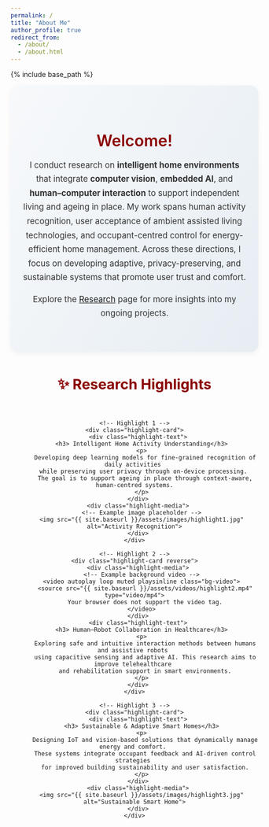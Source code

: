 ```yaml
---
permalink: /
title: "About Me"
author_profile: true
redirect_from: 
  - /about/
  - /about.html
---
```


{% include base_path %}

<!-- ====== Styling ====== -->
<style>
/* Intro Section */
.about-intro {
  background: linear-gradient(120deg, #f7f9fb, #e6edf3);
  padding: 3rem 1.5rem;
  text-align: center;
  border-radius: 16px;
  box-shadow: 0 4px 12px rgba(0,0,0,0.05);
  margin-bottom: 3rem;
}
.about-intro h2 {
  color: #8b0000;
  font-size: 2rem;
  font-weight: 600;
  margin-bottom: 1rem;
}
.about-intro p {
  max-width: 800px;
  margin: 0 auto 1rem;
  font-size: 1.05rem;
  color: #333;
  line-height: 1.7;
}

/* Research Highlights */
.highlight-section {
  text-align: center;
}
.highlight-section h2 {
  color: #8b0000;
  font-size: 1.8rem;
  font-weight: 700;
  margin-bottom: 2.5rem;
}

.highlight-grid {
  display: flex;
  flex-direction: column;
  gap: 3rem;
}

/* Each highlight card */
.highlight-card {
  display: flex;
  align-items: center;
  justify-content: space-between;
  gap: 2rem;
  flex-wrap: wrap;
  background: #ffffff;
  border-radius: 16px;
  box-shadow: 0 6px 16px rgba(0,0,0,0.08);
  overflow: hidden;
  transition: transform 0.3s ease;
}
.highlight-card:hover {
  transform: translateY(-5px);
}

.highlight-card.reverse {
  flex-direction: row-reverse;
}

/* Text Section */
.highlight-text {
  flex: 1 1 45%;
  padding: 2rem;
  text-align: left;
}
.highlight-text h3 {
  color: #8b0000;
  margin-bottom: 1rem;
  font-size: 1.3rem;
}
.highlight-text p {
  color: #333;
  line-height: 1.7;
  font-size: 1rem;
}

/* Media Section */
.highlight-media {
  flex: 1 1 45%;
  position: relative;
  overflow: hidden;
  min-height: 250px;
  border-radius: 0 16px 16px 0;
}
.highlight-media img {
  width: 100%;
  height: 100%;
  object-fit: cover;
}
.bg-video {
  width: 100%;
  height: 100%;
  object-fit: cover;
}

/* Responsive */
@media (max-width: 900px) {
  .highlight-card, .highlight-card.reverse {
    flex-direction: column;
  }
  .highlight-text {
    text-align: center;
  }
  .highlight-media {
    border-radius: 0 0 16px 16px;
  }
}
</style>


<!-- ====== Intro Section ====== -->
<div class="about-intro">
  <div class="intro-content">
    <h2>Welcome!</h2>
    <p>
      I conduct research on <strong>intelligent home environments</strong> that integrate 
      <strong>computer vision</strong>, <strong>embedded AI</strong>, and 
      <strong>human–computer interaction</strong> to support independent living and ageing in place. 
      My work spans human activity recognition, user acceptance of ambient assisted living technologies, 
      and occupant-centred control for energy-efficient home management. 
      Across these directions, I focus on developing adaptive, privacy-preserving, and sustainable systems 
      that promote user trust and comfort.
    </p>
    <p>
      Explore the <a href="{{ site.baseurl }}/Research/">Research</a> page for more insights into my ongoing projects.
    </p>
  </div>
</div>


<!-- ====== Research Highlights Section ====== -->
<div class="highlight-section">
  <h2>✨ Research Highlights</h2>
  <div class="highlight-grid">

    <!-- Highlight 1 -->
    <div class="highlight-card">
      <div class="highlight-text">
        <h3> Intelligent Home Activity Understanding</h3>
        <p>
          Developing deep learning models for fine-grained recognition of daily activities 
          while preserving user privacy through on-device processing. 
          The goal is to support ageing in place through context-aware, human-centred systems.
        </p>
      </div>
      <div class="highlight-media">
        <!-- Example image placeholder -->
        <img src="{{ site.baseurl }}/assets/images/highlight1.jpg" alt="Activity Recognition">
      </div>
    </div>

    <!-- Highlight 2 -->
    <div class="highlight-card reverse">
      <div class="highlight-media">
        <!-- Example background video -->
        <video autoplay loop muted playsinline class="bg-video">
          <source src="{{ site.baseurl }}/assets/videos/highlight2.mp4" type="video/mp4">
          Your browser does not support the video tag.
        </video>
      </div>
      <div class="highlight-text">
        <h3> Human–Robot Collaboration in Healthcare</h3>
        <p>
          Exploring safe and intuitive interaction methods between humans and assistive robots 
          using capacitive sensing and adaptive AI. This research aims to improve telehealthcare 
          and rehabilitation support in smart environments.
        </p>
      </div>
    </div>

    <!-- Highlight 3 -->
    <div class="highlight-card">
      <div class="highlight-text">
        <h3> Sustainable & Adaptive Smart Homes</h3>
        <p>
          Designing IoT and vision-based solutions that dynamically manage energy and comfort. 
          These systems integrate occupant feedback and AI-driven control strategies 
          for improved building sustainability and user satisfaction.
        </p>
      </div>
      <div class="highlight-media">
        <img src="{{ site.baseurl }}/assets/images/highlight3.jpg" alt="Sustainable Smart Home">
      </div>
    </div>

  </div>
</div>
